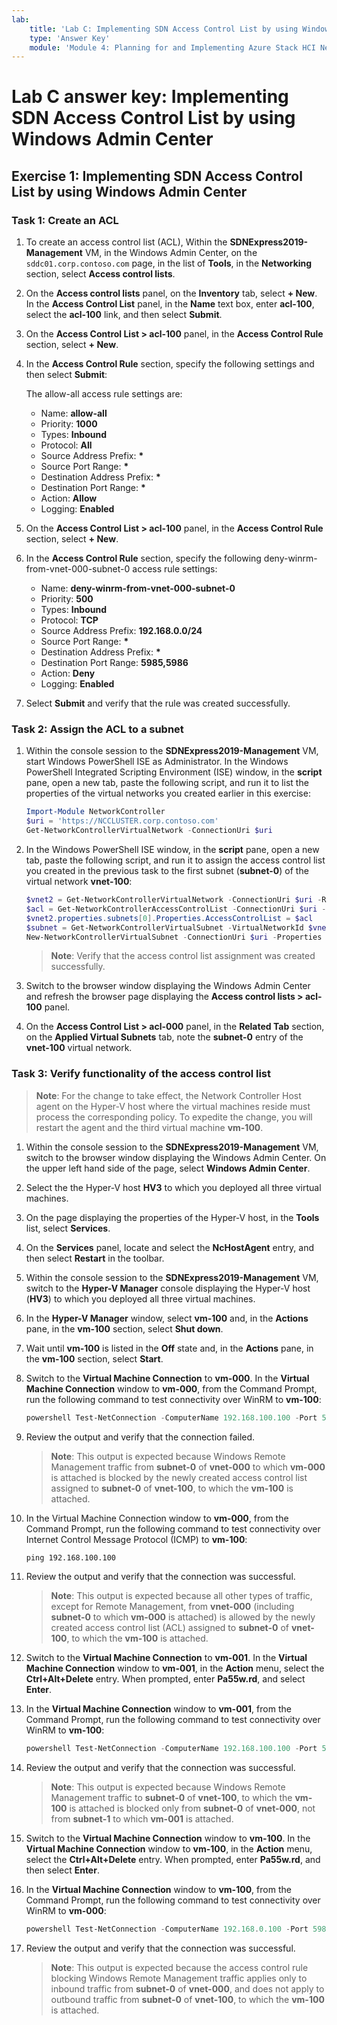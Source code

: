 ```yaml
---
lab:
    title: 'Lab C: Implementing SDN Access Control List by using Windows Admin Center'
    type: 'Answer Key'
    module: 'Module 4: Planning for and Implementing Azure Stack HCI Networking'
---
```

# Lab C answer key: Implementing SDN Access Control List by using Windows Admin Center

## Exercise 1: Implementing SDN Access Control List by using Windows Admin Center

### Task 1: Create an ACL

1. To create an access control list (ACL), Within the **SDNExpress2019-Management** VM, in the Windows Admin Center, on the ```sddc01.corp.contoso.com``` page, in the list of **Tools**, in the **Networking** section, select **Access control lists**.

1. On the **Access control lists** panel, on the **Inventory** tab, select **+ New**. In the **Access Control List** panel, in the **Name** text box, enter **acl-100**, select the **acl-100** link, and then select **Submit**.

1. On the **Access Control List > acl-100** panel, in the **Access Control Rule** section, select **+ New**.

1. In the **Access Control Rule** section, specify the following settings and then select **Submit**:

   The allow-all access rule settings are:

   - Name: **allow-all**
   - Priority: **1000**
   - Types: **Inbound**
   - Protocol: **All**
   - Source Address Prefix: **\***
   - Source Port Range: **\***
   - Destination Address Prefix: **\***
   - Destination Port Range: **\***
   - Action: **Allow**
   - Logging: **Enabled**

1. On the **Access Control List > acl-100** panel, in the **Access Control Rule** section, select **+ New**.

1. In the **Access Control Rule** section, specify the following deny-winrm-from-vnet-000-subnet-0 access rule settings:

   - Name: **deny-winrm-from-vnet-000-subnet-0**
   - Priority: **500**
   - Types: **Inbound**
   - Protocol: **TCP**
   - Source Address Prefix: **192.168.0.0/24**
   - Source Port Range: **\***
   - Destination Address Prefix: **\***
   - Destination Port Range: **5985,5986**
   - Action: **Deny**
   - Logging: **Enabled**

1. Select **Submit** and verify that the rule was created successfully.

### Task 2: Assign the ACL to a subnet

1. Within the console session to the **SDNExpress2019-Management** VM, start Windows PowerShell ISE as Administrator. In the Windows PowerShell Integrated Scripting Environment (ISE) window, in the **script** pane, open a new tab, paste the following script, and run it to list the properties of the virtual networks you created earlier in this exercise:

   ```powershell
   Import-Module NetworkController
   $uri = 'https://NCCLUSTER.corp.contoso.com'
   Get-NetworkControllerVirtualNetwork -ConnectionUri $uri
   ```

1. In the Windows PowerShell ISE window, in the **script** pane, open a new tab, paste the following script, and run it to assign the access control list you created in the previous task to the first subnet (**subnet-0**) of the virtual network **vnet-100**:

   ```powershell
   $vnet2 = Get-NetworkControllerVirtualNetwork -ConnectionUri $uri -ResourceId 'vnet-100'
   $acl = Get-NetworkControllerAccessControlList -ConnectionUri $uri -resourceid 'acl-100'
   $vnet2.properties.subnets[0].Properties.AccessControlList = $acl
   $subnet = Get-NetworkControllerVirtualSubnet -VirtualNetworkId $vnet2.ResourceId -ConnectionUri $uri
   New-NetworkControllerVirtualSubnet -ConnectionUri $uri -Properties $vnet2.Properties.Subnets[0].Properties -ResourceId $subnet.ResourceId -VirtualNetworkId $vnet2.ResourceId -Force
   ```

   > **Note**: Verify that the access control list assignment was created successfully.

1. Switch to the browser window displaying the Windows Admin Center and refresh the browser page displaying the **Access control lists > acl-100** panel.
1. On the **Access Control List > acl-000** panel, in the **Related Tab** section, on the **Applied Virtual Subnets** tab, note the **subnet-0** entry of the **vnet-100** virtual network.

### Task 3: Verify functionality of the access control list

> **Note**: For the change to take effect, the Network Controller Host agent on the Hyper-V host where the virtual machines reside must process the corresponding policy. To expedite the change, you will restart the agent and the third virtual machine **vm-100**.

1. Within the console session to the **SDNExpress2019-Management** VM, switch to the browser window displaying the Windows Admin Center. On the upper left hand side of the page, select **Windows Admin Center**.

1. Select the the Hyper-V host **HV3** to which you deployed all three virtual machines.

1. On the page displaying the properties of the Hyper-V host, in the **Tools** list, select **Services**.

1. On the **Services** panel, locate and select the **NcHostAgent** entry, and then select **Restart** in the toolbar.

1. Within the console session to the **SDNExpress2019-Management** VM, switch to the **Hyper-V Manager** console displaying the Hyper-V host (**HV3**) to which you deployed all three virtual machines.

1. In the **Hyper-V Manager** window, select **vm-100** and, in the **Actions** pane, in the **vm-100** section, select **Shut down**.

1. Wait until **vm-100** is listed in the **Off** state and, in the **Actions** pane, in the **vm-100** section, select **Start**.

1. Switch to the **Virtual Machine Connection** to **vm-000**. In the **Virtual Machine Connection** window to **vm-000**, from the Command Prompt, run the following command to test connectivity over WinRM to **vm-100**:

   ```powershell
   powershell Test-NetConnection -ComputerName 192.168.100.100 -Port 5985 -InformationLevel Detailed
   ```

1. Review the output and verify that the connection failed.

   > **Note**: This output is expected because Windows Remote Management traffic from **subnet-0** of **vnet-000** to which **vm-000** is attached is blocked by the newly created access control list assigned to **subnet-0** of **vnet-100**, to which the **vm-100** is attached.

1. In the Virtual Machine Connection window to **vm-000**, from the Command Prompt, run the following command to test connectivity over Internet Control Message Protocol (ICMP) to **vm-100**:

   ```cmd
   ping 192.168.100.100
   ```

1. Review the output and verify that the connection was successful.

   > **Note**: This output is expected because all other types of traffic, except for Remote Management, from **vnet-000** (including **subnet-0** to which **vm-000** is attached) is allowed by the newly created access control list (ACL) assigned to **subnet-0** of **vnet-100**, to which the **vm-100** is attached.

1. Switch to the **Virtual Machine Connection** to **vm-001**. In the **Virtual Machine Connection** window to **vm-001**, in the **Action** menu, select the **Ctrl+Alt+Delete** entry. When prompted, enter **Pa55w.rd**, and select **Enter**.

1. In the **Virtual Machine Connection** window to **vm-001**, from the Command Prompt, run the following command to test connectivity over WinRM to **vm-100**:

   ```powershell
   powershell Test-NetConnection -ComputerName 192.168.100.100 -Port 5985 -InformationLevel Detailed
   ```

1. Review the output and verify that the connection was successful.

    > **Note**: This output is expected because Windows Remote Management traffic to **subnet-0** of **vnet-100**, to which the **vm-100** is attached is blocked only from **subnet-0** of **vnet-000**, not from **subnet-1** to which **vm-001** is attached.

1. Switch to the **Virtual Machine Connection** window to **vm-100**. In the **Virtual Machine Connection** window to **vm-100**, in the **Action** menu, select the **Ctrl+Alt+Delete** entry. When prompted, enter **Pa55w.rd**, and then select **Enter**.

1. In the **Virtual Machine Connection** window to **vm-100**, from the Command Prompt, run the following command to test connectivity over WinRM to **vm-000**:

   ```powershell
   powershell Test-NetConnection -ComputerName 192.168.0.100 -Port 5985 -InformationLevel Detailed
   ```

1. Review the output and verify that the connection was successful.

   > **Note**: This output is expected because the access control rule blocking Windows Remote Management traffic applies only to inbound traffic from **subnet-0** of **vnet-000**, and does not apply to outbound traffic from **subnet-0** of **vnet-100**, to which the **vm-100** is attached.
